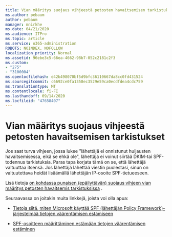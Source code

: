 ```yaml
---
title: Vian määritys suojaus vihjeestä petosten havaitsemisen tarkistukset
ms.author: pebaum
author: pebaum
manager: mnirkhe
ms.date: 04/21/2020
ms.audience: ITPro
ms.topic: article
ms.service: o365-administration
ROBOTS: NOINDEX, NOFOLLOW
localization_priority: Normal
ms.assetid: 96ebe3c5-66ea-4662-98b7-052c2181c2f3
ms.custom:
- "275"
- "3100004"
ms.openlocfilehash: e42b498070bf5d9bfc36110667da8cc0fd431524
ms.sourcegitcommit: c6692ce0fa1358ec3529e59ca0ecdfdea4cdc759
ms.translationtype: MT
ms.contentlocale: fi-FI
ms.lasthandoff: 09/14/2020
ms.locfileid: "47658407"
---
```

# <a name="troubleshooting-the-safety-tip-for-fraud-detection-checks"></a>Vian määritys suojaus vihjeestä petosten havaitsemisen tarkistukset

Jos saat turva vihjeen, jossa lukee "lähettäjä ei onnistunut huijausten havaitsemisessa, eikä se ehkä ole", lähettäjä ei voinut siirtää DKIM-tai SPF-todennus tarkistuksia. Paras tapa korjata tämä on se, että lähettäjä valtuuttaa itsensä. Jos lähettäjä lähettää viestin puolestasi, sinun on valtuutettava heidät lisäämällä lähettäjän IP-osoite SPF-tietueeseen.
  
Lisä tietoja [on kohdassa punaisen (epäilyttävän) suojaus vihjeen vian määritys petosten havaitsemis tarkistuksissa](https://blogs.msdn.microsoft.com/tzink/2016/11/02/troubleshooting-the-red-suspicious-safety-tip-for-fraud-detection-checks/) .
  
Seuraavassa on joitakin muita linkkejä, joista voi olla apua:
  
- [Tietoja siitä, miten Microsoft käyttää SPF (lähettäjän Policy Framework)-järjestelmää tietojen väärentämisen estämiseen](https://docs.microsoft.com/microsoft-365/security/office-365-security/how-office-365-uses-spf-to-prevent-spoofing)

- [SPF-osoitteen määrittäminen estämään tietojen väärentämisen estäminen](https://docs.microsoft.com/microsoft-365/security/office-365-security/set-up-spf-in-office-365-to-help-prevent-spoofing)
